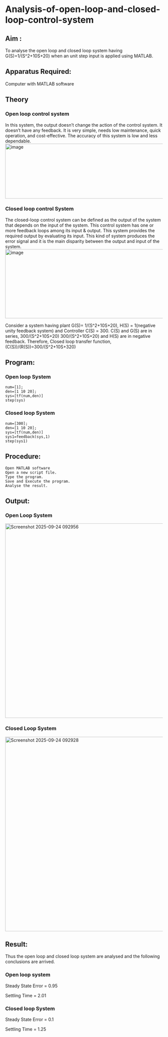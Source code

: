  # Analysis-of-open-loop-and-closed-loop-control-system
## Aim :
  To analyse the open loop and closed loop system having G(S)=1/(S^2+10S+20)  when an unit step input is applied using MATLAB.
## Apparatus Required:
  Computer with MATLAB software
## Theory
  ### Open loop control system
  In this system, the output doesn’t change the action of the control system. It doesn’t have any feedback. It is very simple, needs low maintenance, quick operation, and cost-effective. The accuracy of this system is low and less dependable.
  <img width="652" height="175" alt="image" src="https://github.com/user-attachments/assets/0a9d8129-eb64-40bb-8efd-434edcb2bd5a" />
 ### Closed loop control System
The closed-loop control system can be defined as the output of the system that depends on the input of the system. This control system has one or more feedback loops among its input & output. This system provides the required output by evaluating its input. This kind of system produces the error signal and it is the main disparity between the output and input of the system.
                     <img width="508" height="220" alt="image" src="https://github.com/user-attachments/assets/ad4b9b9e-bf06-4108-a4c0-5320be064b1f" />

Consider a system having plant G(S)=  1/(S^2+10S+20), H(S) = 1(negative unity feedback system) and Controller C(S) = 300.
C(S) and G(S) are in series, 300/(S^2+10S+20)
300/(S^2+10S+20) and H(S) are in negative feedback.
Therefore, Closed loop transfer function, (C(S))/(R(S))=300/(S^2+10S+320)
## Program: 
### Open loop System
```
num=[1];
den=[1 10 20];
sys=[tf(num,den)]
step(sys)
```
### Closed loop System
```
num=[300];
den=[1 10 20];
sys=[tf(num,den)]
sys1=feedback(sys,1)
step(sys1)
```
## Procedure:
	Open MATLAB software
	Open a new script file.
	Type the program.
	Save and Execute the program.
	Analyse the result.
## Output:
### Open Loop System
<img width="696" height="619" alt="Screenshot 2025-09-24 092956" src="https://github.com/user-attachments/assets/e5c86d9f-5e55-4167-80c4-78c3601dd0db" />

### Closed Loop System
<img width="689" height="619" alt="Screenshot 2025-09-24 092928" src="https://github.com/user-attachments/assets/7bab0b49-d804-4ac9-97d1-088f1d391ef5" />

## Result:
Thus the open loop and closed loop system are analysed and the following conclusions are arrived.
### Open loop system
Steady State Error = 0.95

Settling Time = 2.01
### Closed loop System
Steady State Error = 0.1

Settling Time = 1.25





